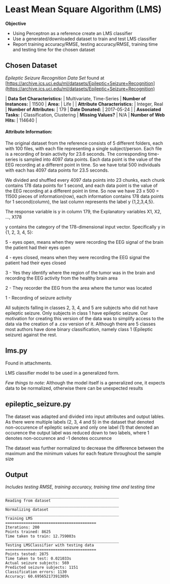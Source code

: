 # Least Mean Square Algorithm (LMS)
__Objective__
- Using Perceptron as a reference create an LMS classifier
- Use a generated/downloaded dataset to train and test LMS classifier
- Report training accuracy/RMSE, testing accuracy/RMSE, training time and testing time for the chosen dataset

## Chosen Dataset
_Epileptic Seizure Recognition Data Set_ found at [https://archive.ics.uci.edu/ml/datasets/Epileptic+Seizure+Recognition](https://archive.ics.uci.edu/ml/datasets/Epileptic+Seizure+Recognition)

| __Data Set Characteristics:__  | Multivariate, Time-Series  | __Number of Instances:__  | 11500 | __Area:__               | Life       |
| __Attribute Characteristics:__ | Integer, Real              | __Number of Attributes:__ | 179   | __Date Donated:__       | 2017-05-24 |
| __Associated Tasks:__          | Classification, Clustering | __Missing Values?__       | N/A   | __Number of Web Hits:__ | 114640     |

#### Attribute Information:
The original dataset from the reference consists of 5 different folders, each with 100 files, with each file representing a single subject/person. Each file is a recording of brain activity for 23.6 seconds. The corresponding time-series is sampled into 4097 data points. Each data point is the value of the EEG recording at a different point in time. So we have total 500 individuals with each has 4097 data points for 23.5 seconds.

We divided and shuffled every 4097 data points into 23 chunks, each chunk contains 178 data points for 1 second, and each data point is the value of the EEG recording at a different point in time. So now we have 23 x 500 = 11500 pieces of information(row), each information contains 178 data points for 1 second(column), the last column represents the label y {1,2,3,4,5}.

The response variable is y in column 179, the Explanatory variables X1, X2, ..., X178

y contains the category of the 178-dimensional input vector. Specifically y in {1, 2, 3, 4, 5}:

5 - eyes open, means when they were recording the EEG signal of the brain the patient had their eyes open

4 - eyes closed, means when they were recording the EEG signal the patient had their eyes closed

3 - Yes they identify where the region of the tumor was in the brain and recording the EEG activity from the healthy brain area

2 - They recorder the EEG from the area where the tumor was located

1 - Recording of seizure activity

All subjects falling in classes 2, 3, 4, and 5 are subjects who did not have epileptic seizure. Only subjects in class 1 have epileptic seizure. Our motivation for creating this version of the data was to simplify access to the data via the creation of a .csv version of it. Although there are 5 classes most authors have done binary classification, namely class 1 (Epileptic seizure) against the rest.

## lms.py
Found in attachments.

LMS classifier model to be used in a generalized form. 

*Few things to note:* Although the model itself is a generalized one, it expects data to be normalized, otherwise there can be unexpected results

## epileptic_seizure.py
The dataset was adapted and divided into input attributes and output lables. As there were multiple labels (2, 3, 4 and 5) in the dataset that denoted non-occurence of epileptic seizure and only one label (1) that denoted an occurence the output label was reduced down to two labels, where 1 denotes non-occurence and -1 denotes occurence

The dataset was further normalized to decrease the difference between the maximum and the minimum values for each feature throughout the sample size

## Output
_Includes testing RMSE, training accuracy, training time and testing time_

```
__________________________________________________
Reading from dataset
__________________________________________________
Normalizing dataset
__________________________________________________
Training LMS
========================================
Iterations: 200
Points trained: 8625
Time taken to train: 12.759003s
__________________________________________________
Testing LMSClassifier with testing data
========================================
Points tested: 2875
Time taken to test: 0.021033s
Actual seizure subjects: 569
Predicted seizure subjects: 1151
Classification errors: 1130
Accuracy: 60.69565217391305%
```